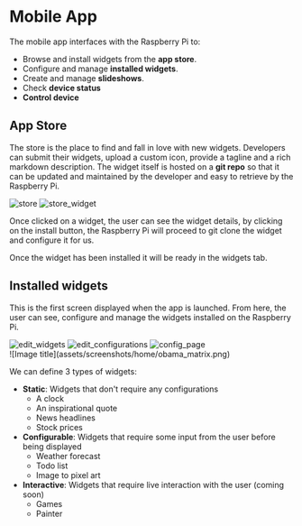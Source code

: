 # Mobile App
The mobile app interfaces with the Raspberry Pi to:

- Browse and install widgets from the **app store**.
- Configure and manage **installed widgets**.
- Create and manage **slideshows**.
- Check **device status**
- **Control device**

## App Store
The store is the place to find and fall in love with new widgets.
Developers can submit their widgets, upload a custom icon, provide a tagline and a rich markdown description.
The widget itself is hosted on a **git repo** so that it can be updated and maintained by the developer and easy to retrieve by the Raspberry Pi.

<div class="screenshots-container">
    <img src="assets/screenshots/store/store.png" alt="store">
    <img src="assets/screenshots/store/store_widget.png" alt="store_widget">
</div>

Once clicked on a widget, the user can see the widget details, by clicking on the install button,
the Raspberry Pi will proceed to git clone the widget and configure it for us.

Once the widget has been installed it will be ready in the widgets tab.

## Installed widgets
This is the first screen displayed when the app is launched.
From here, the user can see, configure and manage the widgets installed on the Raspberry Pi.

<div class="screenshots-container">
    <img src="assets/screenshots/home/edit_widgets.png" alt="edit_widgets">
    <img src="assets/screenshots/home/edit_configurations.png" alt="edit_configurations">
    <img src="assets/screenshots/home/config_page.png" alt="config_page">
</div>
![Image title](assets/screenshots/home/obama_matrix.png)

We can define 3 types of widgets:

- **Static**: Widgets that don't require any configurations
    - A clock
    - An inspirational quote
    - News headlines
    - Stock prices
- **Configurable**: Widgets that require some input from the user before being displayed
    - Weather forecast
    - Todo list
    - Image to pixel art
- **Interactive**: Widgets that require live interaction with the user (coming soon)
    - Games
    - Painter